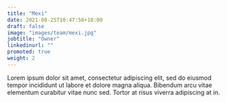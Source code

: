 ```yaml
---
title: "Mexi"
date: 2021-08-25T10:47:58+10:00
draft: false
image: "images/team/mexi.jpg"
jobtitle: "Owner"
linkedinurl: ""
promoted: true
weight: 2
---
```


Lorem ipsum dolor sit amet, consectetur adipiscing elit, sed do eiusmod tempor incididunt ut labore et dolore magna aliqua. Bibendum arcu vitae elementum curabitur vitae nunc sed. Tortor at risus viverra adipiscing at in.
